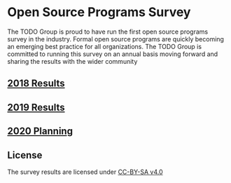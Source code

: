 # Open Source Programs Survey

The TODO Group is proud to have run the first open source programs survey in the industry. Formal open source programs are quickly becoming an emerging best practice for all organizations. The TODO Group is committed to running this survey on an annual basis moving forward and sharing the results with the wider community

## [2018 Results](https://github.com/todogroup/survey/tree/master/2018)
## [2019 Results](https://github.com/todogroup/survey/tree/master/2019)
## [2020 Planning](https://github.com/todogroup/survey/blob/master/2020/README.md)

## License

The survey results are licensed under [CC-BY-SA v4.0](https://creativecommons.org/licenses/by-sa/4.0/)
